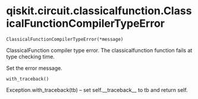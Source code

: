 <span id="qiskit-circuit-classicalfunction-classicalfunctioncompilertypeerror" />

# qiskit.circuit.classicalfunction.ClassicalFunctionCompilerTypeError



`ClassicalFunctionCompilerTypeError(*message)`

ClassicalFunction compiler type error. The classicalfunction function fails at type checking time.

Set the error message.



`with_traceback()`

Exception.with\_traceback(tb) – set self.\_\_traceback\_\_ to tb and return self.

